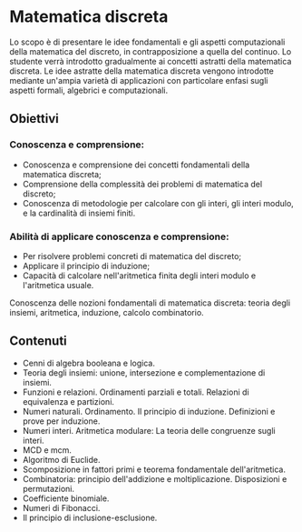 # Matematica discreta

Lo scopo è di presentare le idee fondamentali e gli aspetti computazionali della matematica del discreto, in contrapposizione a quella del continuo.
Lo studente verrà introdotto gradualmente ai concetti astratti della matematica discreta.
Le idee astratte della matematica discreta vengono introdotte mediante un'ampia varietà di applicazioni con particolare enfasi sugli aspetti formali, algebrici e computazionali.

## Obiettivi

### Conoscenza e comprensione:
- Conoscenza e comprensione dei concetti fondamentali della matematica discreta;
- Comprensione della complessità dei problemi di matematica del discreto;
- Conoscenza di metodologie per calcolare con gli interi, gli interi modulo, e la cardinalità di insiemi finiti.

### Abilità di applicare conoscenza e comprensione:
- Per risolvere problemi concreti di matematica del discreto;
- Applicare il principio di induzione;
- Capacità di calcolare nell'aritmetica finita degli interi modulo e l'aritmetica usuale.

Conoscenza delle nozioni fondamentali di matematica discreta: teoria degli insiemi, aritmetica, induzione, calcolo combinatorio.

## Contenuti

- Cenni di algebra booleana e logica.
- Teoria degli insiemi: unione, intersezione e complementazione di insiemi.
- Funzioni e relazioni. Ordinamenti parziali e totali. Relazioni di equivalenza e partizioni.
- Numeri naturali. Ordinamento. Il principio di induzione. Definizioni e prove per induzione.
- Numeri interi. Aritmetica modulare: La teoria delle congruenze sugli interi.
- MCD e mcm.
- Algoritmo di Euclide.
- Scomposizione in fattori primi e teorema fondamentale dell'aritmetica.
- Combinatoria: principio dell'addizione e moltiplicazione. Disposizioni e permutazioni.
- Coefficiente binomiale.
- Numeri di Fibonacci.
- Il principio di inclusione-esclusione.
